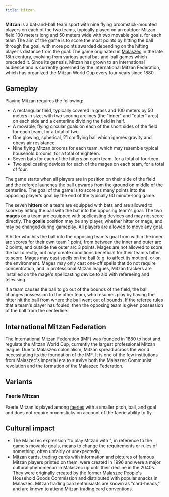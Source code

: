 ```yaml
---
title: Mitzan
---
```

**Mitzan** is a bat-and-ball team sport with nine flying
broomstick-mounted players on each of the two teams, typically played on
an outdoor Mitzan field 100 meters long and 50 meters wide with two
movable goals. for each team The aim of the game is to score the most
points by hitting the ball through the goal, with more points awarded
depending on the hitting player's distance from the goal. The game
originated in [Malaszec](Malaszec "wikilink") in the late 18th century,
evolving from various aerial bat-and-ball games which preceded it. Since
its genesis, Mitzan has grown to an international audience and is
currently governed by the International Mitzan Federation, which has
organized the Mitzan World Cup every four years since 1880.

## Gameplay

Playing Mitzan requires the following:

- A rectangular field, typically covered in grass and 100 meters by 50
  meters in size, with two scoring arclines (the "inner" and "outer"
  arcs) on each side and a centerline dividing the field in half.
- A movable, flying circular goals on each of the short sides of the
  field for each team, for a total of two.
- One glowing, spherical, 21 cm flying ball which ignores gravity and
  obeys air resistance.
- Nine flying Mitzan brooms for each team, which may resemble typical
  household brooms, for a total of eighteen.
- Seven bats for each of the hitters on each team, for a total of
  fourteen.
- Two spellcasting devices for each of the mages on each team, for a
  total of four.

The game starts when all players are in position on their side of the
field and the referee launches the ball upwards from the ground on
middle of the centerline. The goal of the game is to score as many
points into the opposing player's goal by the end of the typically 60
minute-long game.

The seven **hitters** on a team are equipped with bats and are allowed
to score by hitting the ball with the bat into the opposing team's goal.
The two **mages** on a team are equipped with spellcasting devices and
may not score directly. The **goalie** position may be any player,
whether hitter or mage, and may be changed during gameplay. All players
are allowed to move any goal.

A hitter who hits the ball into the opposing team's goal from within the
inner arc scores for their own team 1 point, from between the inner and
outer arc 2 points, and outside the outer arc 3 points. Mages are not
allowed to score the ball directly, but may create conditions beneficial
for their team's hitter to score. Mages may cast spells on the ball
(e.g. to affect its motion), or on the environment. Mages may only cast
one-off spells that do not require concentration, and in professional
Mitzan leagues, Mitzan trackers are installed on the mage's spellcasting
device to aid with refereeing and televising.

If a team causes the ball to go out of the bounds of the field, the ball
changes possession to the other team, who resumes play by having the
hitter hit the ball from where the ball went out of bounds. If the
referee rules that a team's player has fouled, then the opposing team is
given possession of the ball from the centerline.

## International Mitzan Federation

The International Mitzan Federation (IMF) was founded in 1880 to host
and regulate the Mitzan World Cup, currently the largest professional
Mitzan league. Due to Malaszec colonialism, Mitzan spread across the
world necessitating its the foundation of the IMF. It is one of the few
institutions from Malaszec's imperial era to survive both the Malaszec
Communist revolution and the formation of the Malaszec Federation.

## Variants

### Faerie Mitzan

Faerie Mitzan is played among [faeries](faerie "wikilink") with a
smaller pitch, ball, and goal and does not require broomsticks on
account of the faerie ability to fly.

## Cultural impact

- The Malaszec expression "to play Mitzan with <something>", in
  reference to the game's movable goals, means to change the
  requirements or rules of something, often unfairly or unexpectedly.
- Mitzan cards, trading cards with information and pictures of famous
  Mitzan players printed on them, were created in 1996 and were a major
  cultural phenomenon in Malaszec up until their decline in the 2040s.
  They were originally created by the former Malaszec People's Household
  Goods Commission and distributed with popular snacks in Malaszec.
  Mitzan trading card enthusiasts are known as "card-heads," and are
  known to attend Mitzan trading card conventions.